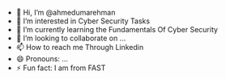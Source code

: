 - 👋 Hi, I’m @ahmedumarehman
- 👀 I’m interested in Cyber Security Tasks
- 🌱 I’m currently learning the Fundamentals Of Cyber Security
- 💞️ I’m looking to collaborate on ...
- 📫 How to reach me Through Linkedin
- 😄 Pronouns: ...
- ⚡ Fun fact: I am from FAST

<!---
ahmedumarehman/ahmedumarehman is a ✨ special ✨ repository because its `README.md` (this file) appears on your GitHub profile.
You can click the Preview link to take a look at your changes.
--->
